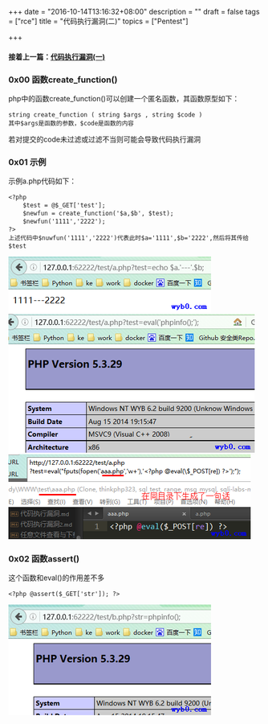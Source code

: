 +++
date = "2016-10-14T13:16:32+08:00"
description = ""
draft = false
tags = ["rce"]
title = "代码执行漏洞(二)"
topics = ["Pentest"]

+++
<!--
 * @Author: reber
 * @Mail: reber0ask@qq.com
 * @Date: 2019-04-10 10:45:00
 * @LastEditTime: 2019-07-25 12:22:58
 -->

#### 接着上一篇：[代码执行漏洞(一)](/posts/code-execution-vulnerabilities/)

### 0x00 函数create_function()
php中的函数create_function()可以创建一个匿名函数，其函数原型如下：
```
string create_function ( string $args , string $code )
其中$args是函数的参数，$code是函数的内容
```
若对提交的code未过滤或过滤不当则可能会导致代码执行漏洞

### 0x01 示例 
示例a.php代码如下：
```
<?php
    $test = @$_GET['test'];
    $newfun = create_function('$a,$b', $test);
    $newfun('1111','2222');
?>
上述代码中$nuwfun('1111','2222')代表此时$a='1111',$b='2222',然后将其传给$test
```
![示例1](/img/post/code_execution_create_function1.png)
![示例2](/img/post/code_execution_create_function2.png)
![示例3](/img/post/code_execution_create_function3.png)

### 0x02 函数assert()
这个函数和eval()的作用差不多
```
<?php @assert($_GET['str']); ?>
```
![函数assert()](/img/post/code_execution_assert.png)
